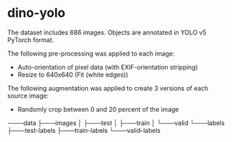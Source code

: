 # dino-yolo
The dataset includes 686 images.
Objects are annotated in YOLO v5 PyTorch format.

The following pre-processing was applied to each image:
* Auto-orientation of pixel data (with EXIF-orientation stripping)
* Resize to 640x640 (Fit (white edges))

The following augmentation was applied to create 3 versions of each source image:
* Randomly crop between 0 and 20 percent of the image

-───data
    ├───images
    │   ├───test
    │   ├───train
    │   └───valid
    └───labels
        ├───test-labels
        ├───train-labels
        └───valid-labels

